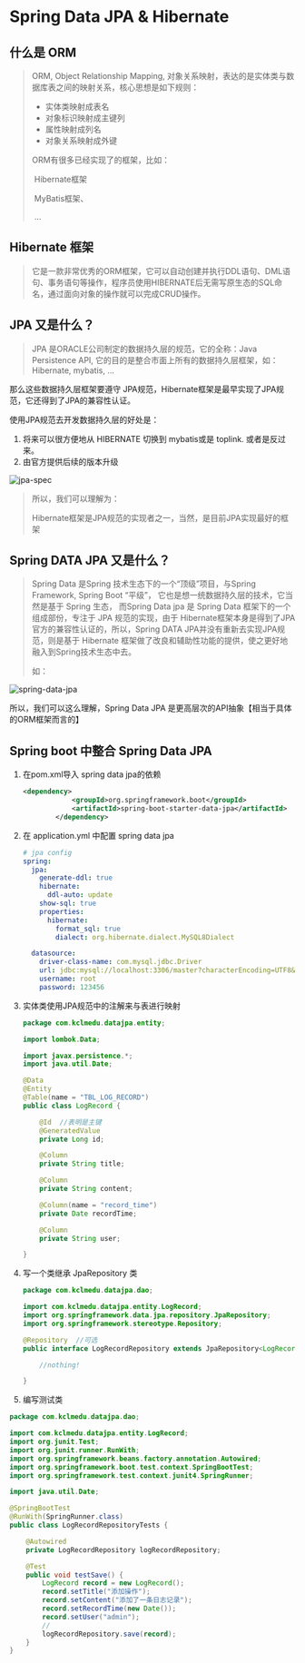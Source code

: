 # Spring Data JPA & Hibernate

## 什么是 ORM

> ORM, Object Relationship Mapping, 对象关系映射，表达的是实体类与数据库表之间的映射关系，核心思想是如下规则：
>
> * 实体类映射成表名
> * 对象标识映射成主键列
> * 属性映射成列名
> * 对象关系映射成外键
>
> ORM有很多已经实现了的框架，比如：
>
> ​	Hibernate框架
>
> ​	MyBatis框架、
>
> ​	...

## Hibernate 框架

> 它是一款非常优秀的ORM框架，它可以自动创建并执行DDL语句、DML语句、事务语句等操作，程序员使用HIBERNATE后无需写原生态的SQL命名，通过面向对象的操作就可以完成CRUD操作。

## JPA 又是什么？

> JPA 是ORACLE公司制定的数据持久层的规范，它的全称：Java Persistence API, 它的目的是整合市面上所有的数据持久层框架，如：Hibernate, mybatis, ...

那么这些数据持久层框架要遵守 JPA规范，Hibernate框架是最早实现了JPA规范，它还得到了JPA的兼容性认证。



使用JPA规范去开发数据持久层的好处是：

1. 将来可以很方便地从 HIBERNATE 切换到 mybatis或是 toplink.  或者是反过来。
2.  由官方提供后续的版本升级

![jpa-spec](D:\学习工作区\1.codeArea\3.JavaEE_Workspace\0.SpringEcoSystem\trainer-ibm\notes\images\jpa-spec.png)

> 所以，我们可以理解为：
>
> Hibernate框架是JPA规范的实现者之一，当然，是目前JPA实现最好的框架

## Spring DATA JPA 又是什么？

> Spring Data 是Spring 技术生态下的一个“顶级”项目，与Spring Framework, Spring Boot “平级”， 它也是想一统数据持久层的技术，它当然是基于 Spring 生态， 而Spring Data jpa 是  Spring Data 框架下的一个组成部份，专注于 JPA 规范的实现，由于 Hibernate框架本身是得到了JPA官方的兼容性认证的，所以，Spring DATA JPA并没有重新去实现JPA规范，则是基于 Hibernate 框架做了改良和辅助性功能的提供，使之更好地融入到Spring技术生态中去。
>
> 如：

![spring-data-jpa](D:\学习工作区\1.codeArea\3.JavaEE_Workspace\0.SpringEcoSystem\trainer-ibm\notes\images\spring-data-jpa.png)

所以，我们可以这么理解，Spring Data JPA 是更高层次的API抽象【相当于具体的ORM框架而言的】



## Spring boot 中整合 Spring Data JPA

1. 在pom.xml导入 spring data jpa的依赖

   ```xml
   <dependency>
               <groupId>org.springframework.boot</groupId>
               <artifactId>spring-boot-starter-data-jpa</artifactId>
           </dependency>
   ```

   

2. 在 application.yml 中配置 spring data jpa

   ```yaml
   # jpa config
   spring:
     jpa:
       generate-ddl: true
       hibernate:
         ddl-auto: update
       show-sql: true
       properties:
         hibernate:
           format_sql: true
           dialect: org.hibernate.dialect.MySQL8Dialect
   
     datasource:
       driver-class-name: com.mysql.jdbc.Driver
       url: jdbc:mysql://localhost:3306/master?characterEncoding=UTF8&serverTimezone=UTC
       username: root
       password: 123456
   ```

   

3. 实体类使用JPA规范中的注解来与表进行映射

   ```java
   package com.kclmedu.datajpa.entity;
   
   import lombok.Data;
   
   import javax.persistence.*;
   import java.util.Date;
   
   @Data
   @Entity
   @Table(name = "TBL_LOG_RECORD")
   public class LogRecord {
   
       @Id  //表明是主键
       @GeneratedValue
       private Long id;
   
       @Column
       private String title;
   
       @Column
       private String content;
   
       @Column(name = "record_time")
       private Date recordTime;
   
       @Column
       private String user;
   
   }
   ```

   

4. 写一个类继承 JpaRepository 类

   ```java
   package com.kclmedu.datajpa.dao;
   
   import com.kclmedu.datajpa.entity.LogRecord;
   import org.springframework.data.jpa.repository.JpaRepository;
   import org.springframework.stereotype.Repository;
   
   @Repository  //可选
   public interface LogRecordRepository extends JpaRepository<LogRecord, Long> {
   
       //nothing!
   
   }
   
   ```

   

5.  编写测试类

   ```java
   package com.kclmedu.datajpa.dao;
   
   import com.kclmedu.datajpa.entity.LogRecord;
   import org.junit.Test;
   import org.junit.runner.RunWith;
   import org.springframework.beans.factory.annotation.Autowired;
   import org.springframework.boot.test.context.SpringBootTest;
   import org.springframework.test.context.junit4.SpringRunner;
   
   import java.util.Date;
   
   @SpringBootTest
   @RunWith(SpringRunner.class)
   public class LogRecordRepositoryTests {
   
       @Autowired
       private LogRecordRepository logRecordRepository;
   
       @Test
       public void testSave() {
           LogRecord record = new LogRecord();
           record.setTitle("添加操作");
           record.setContent("添加了一条日志记录");
           record.setRecordTime(new Date());
           record.setUser("admin");
           //
           logRecordRepository.save(record);
       }
   }
   ```

   
